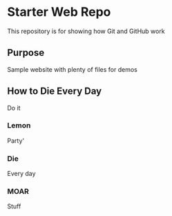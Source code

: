 # Starter Web Repo

This repository is for showing how Git and GitHub work

## Purpose

Sample website with plenty of files for demos

## How to Die Every Day
Do it

### Lemon
Party'

### Die
Every day

### MOAR
Stuff